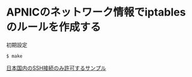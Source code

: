# APNICのネットワーク情報でiptablesのルールを作成する

初期設定

	$ make

[日本国内のSSH接続のみ許可するサンプル](bin/restrict-ssh-jponly.sh)

